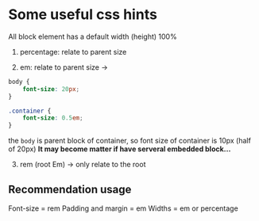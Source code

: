 # Some useful css hints

All block element has a default width (height) 100%

1. percentage: relate to parent size

2. em: relate to parent size ->
```css
body {
    font-size: 20px;
}

.container {
    font-size: 0.5em;
}
```
the `body` is parent block of container, so font size of container is 10px (half of 20px)
**It may become matter if have serveral embedded block...**

3. rem (root Em) -> only relate to the root

## Recommendation usage

Font-size = rem
Padding and margin = em
Widths = em or percentage